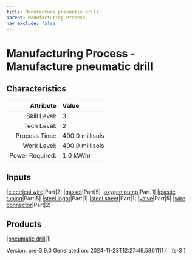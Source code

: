 ```yaml
---
title: Manufacture pneumatic drill
parent: Manufacturing Process
nav_exclude: false
---
```

# Manufacturing Process - Manufacture pneumatic drill


## Characteristics

| Attribute      | Value |
|--------:|:------|
|Skill Level:|3|
|Tech Level:|2|
|Process Time:|400.0 millisols|
|Work Level:|400.0 millisols|
|Power Required:|1.0 kW/hr|

## Inputs

|[electrical wire](../part/electrical-wire.html)|Part|2|
|[gasket](../part/gasket.html)|Part|5|
|[oxygen pump](../part/oxygen-pump.html)|Part|1|
|[plastic tubing](../part/plastic-tubing.html)|Part|5|
|[steel ingot](../part/steel-ingot.html)|Part|1|
|[steel sheet](../part/steel-sheet.html)|Part|1|
|[valve](../part/valve.html)|Part|5|
|[wire connector](../part/wire-connector.html)|Part|2|

## Products

|[pneumatic drill](../part/pneumatic-drill.html)|1|


Version: pre-3.9.0 Generated on: 2024-11-23T12:27:49.5801111
{: .fs-3 }

